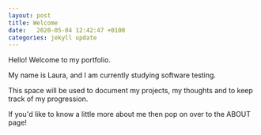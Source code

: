 ```yaml
---
layout: post
title: Welcome
date:   2020-05-04 12:42:47 +0100
categories: jekyll update
---
```


Hello! Welcome to my portfolio.

My name is Laura, and I am currently studying software testing.

This space will be used to document my projects, my thoughts and to keep track of my progression.

If you'd like to know a little more about me then pop on over to the ABOUT page!

